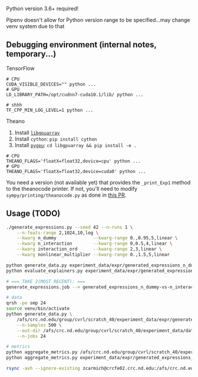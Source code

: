 Python version 3.6+ required!

Pipenv doesn't allow for Python version range to be specified...may
change venv system due to that

## Debugging environment (internal notes, temporary...)

TensorFlow
```shell script
# CPU
CUDA_VISIBLE_DEVICES="" python ...
# GPU
LD_LIBRARY_PATH=/opt/cudnn7-cuda10.1/lib/ python ...

# shhh
TF_CPP_MIN_LOG_LEVEL=1 python ...
```

Theano

1. Install [`libgpuarray`](http://deeplearning.net/software/libgpuarray/installation.html)
2. Install `cython`: `pip install cython`
3. Install [`pygpu`](http://deeplearning.net/software/libgpuarray/installation.html):
`cd libgpuarray && pip install -e .`

```shell script
# CPU
THEANO_FLAGS='floatX=float32,device=cpu' python ...
# GPU
THEANO_FLAGS='floatX=float32,device=cuda0' python ...
```

You need a version (not available yet) that provides the `_print_Exp1` method to the theanocode
printer. If not, you'll need to modify `sympy/printing/theanocode.py` as done in
[this PR](https://github.com/sympy/sympy/pull/20335).

## Usage (TODO)
```bash
./generate_expressions.py --seed 42 --n-runs 1 \
    --n-feats-range 2,1024,10,log \
    --kwarg n_dummy              --kwarg-range 0.,0.95,5,linear \
    --kwarg n_interaction        --kwarg-range 0,0.5,4,linear \
    --kwarg interaction_ord      --kwarg-range 2,3,linear \
    --kwarg nonlinear_multiplier --kwarg-range 0.,1.5,5,linear

python generate_data.py experiment_data/expr/generated_expressions_n_dummy-vs-n_interaction-vs-interaction_ord-vs-nonlinear_multiplier_2020-12-24T18_58_01.pkl
python evaluate_explainers.py experiment_data/expr/generated_expressions_n_dummy-vs-n_interaction-vs-interaction_ord-vs-nonlinear_multiplier_2020-12-24T18_58_01.pkl --max-explain 1000

# === TAKE 2(MOST RECENT): ===
generate_expressions.job --> generated_expressions_n_dummy-vs-n_interaction-vs-interaction_ord-vs-nonlinear_multiplier_2021-01-01T22_05_20.pkl

# data
qrsh -pe smp 24
source venv/bin/activate
python generate_data.py \
    /afs/crc.nd.edu/group/cvrl/scratch_40/experiment_data/expr/generated_expressions_n_dummy-vs-n_interaction-vs-interaction_ord-vs-nonlinear_multiplier_2021-01-01T22_05_20.pkl \
    --n-samples 500 \
    --out-dir /afs/crc.nd.edu/group/cvrl/scratch_40/experiment_data/data/ \
    --n-jobs 24

# metrics
python aggregate_metrics.py /afs/crc.nd.edu/group/cvrl/scratch_40/experiment_data/expr/generated_expressions_n_dummy-vs-n_interaction-vs-interaction_ord-vs-nonlinear_multiplier_2021-01-01T22_05_20.pkl
python aggregate_metrics.py experiment_data/expr/generated_expressions_n_dummy-vs-n_interaction-vs-interaction_ord-vs-nonlinear_multiplier_2021-01-01T22_05_20.pkl

rsync -avh --ignore-existing zcarmich@crcfe02.crc.nd.edu:/afs/crc.nd.edu/group/cvrl/scratch_40/experiment_data/ /mnt/hdd1/posthoceval_data/experiment_data/
```
